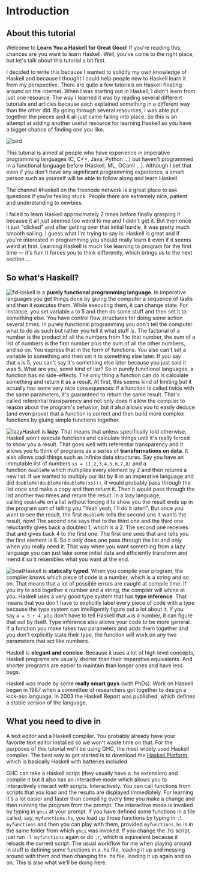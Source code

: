 # Introduction

## About this tutorial

Welcome to **Learn You a Haskell for Great Good**! If you're reading this, chances are you want to learn Haskell. Well, you've come to the right place, but let's talk about this tutorial a bit first.

I decided to write this because I wanted to solidify my own knowledge of Haskell and because I thought I could help people new to Haskell learn it from my perspective. There are quite a few tutorials on Haskell floating around on the internet. When I was starting out in Haskell, I didn't learn from just one resource. The way I learned it was by reading several different tutorials and articles because each explained something in a different way than the other did. By going through several resources, I was able put together the pieces and it all just came falling into place. So this is an attempt at adding another useful resource for learning Haskell so you have a bigger chance of finding one you like.

![bird](http://s3.amazonaws.com/lyah/bird.png)

This tutorial is aimed at people who have experience in imperative programming languages (C, C++, Java, Python …) but haven't programmed in a functional language before (Haskell, ML, OCaml …). Although I bet that even if you don't have any significant programming experience, a smart person such as yourself will be able to follow along and learn Haskell.

The channel #haskell on the freenode network is a great place to ask questions if you're feeling stuck. People there are extremely nice, patient and understanding to newbies.

I failed to learn Haskell approximately 2 times before finally grasping it because it all just seemed too weird to me and I didn't get it. But then once it just "clicked" and after getting over that initial hurdle, it was pretty much smooth sailing. I guess what I'm trying to say is: Haskell is great and if you're interested in programming you should really learn it even if it seems weird at first. Learning Haskell is much like learning to program for the first time — it's fun! It forces you to think differently, which brings us to the next section …

## So what's Haskell?

![fx](http://s3.amazonaws.com/lyah/fx.png)Haskell is a **purely functional programming language**. In imperative languages you get things done by giving the computer a sequence of tasks and then it executes them. While executing them, it can change state. For instance, you set variable `a` to 5 and then do some stuff and then set it to something else. You have control flow structures for doing some action several times. In purely functional programming you don't tell the computer what to do as such but rather you tell it what stuff _is_. The factorial of a number is the product of all the numbers from 1 to that number, the sum of a list of numbers is the first number plus the sum of all the other numbers, and so on. You express that in the form of functions. You also can't set a variable to something and then set it to something else later. If you say that `a` is 5, you can't say it's something else later because you just said it was 5. What are you, some kind of liar? So in purely functional languages, a function has no side-effects. The only thing a function can do is calculate something and return it as a result. At first, this seems kind of limiting but it actually has some very nice consequences: if a function is called twice with the same parameters, it's guaranteed to return the same result. That's called referential transparency and not only does it allow the compiler to reason about the program's behavior, but it also allows you to easily deduce (and even prove) that a function is correct and then build more complex functions by gluing simple functions together.

![lazy](http://s3.amazonaws.com/lyah/lazy.png)Haskell is **lazy**. That means that unless specifically told otherwise, Haskell won't execute functions and calculate things until it's really forced to show you a result. That goes well with referential transparency and it allows you to think of programs as a series of **transformations on data**. It also allows cool things such as infinite data structures. Say you have an immutable list of numbers `xs = [1,2,3,4,5,6,7,8]` and a function `doubleMe` which multiplies every element by 2 and then returns a new list. If we wanted to multiply our list by 8 in an imperative language and did `doubleMe(doubleMe(doubleMe(xs)))`, it would probably pass through the list once and make a copy and then return it. Then it would pass through the list another two times and return the result. In a lazy language, calling `doubleMe` on a list without forcing it to show you the result ends up in the program sort of telling you "Yeah yeah, I'll do it later!". But once you want to see the result, the first `doubleMe` tells the second one it wants the result, now! The second one says that to the third one and the third one reluctantly gives back a doubled 1, which is a 2. The second one receives that and gives back 4 to the first one. The first one sees that and tells you the first element is 8. So it only does one pass through the list and only when you really need it. That way when you want something from a lazy language you can just take some initial data and efficiently transform and mend it so it resembles what you want at the end.

![boat](http://s3.amazonaws.com/lyah/boat.png)Haskell is **statically typed**. When you compile your program, the compiler knows which piece of code is a number, which is a string and so on. That means that a lot of possible errors are caught at compile time. If you try to add together a number and a string, the compiler will whine at you. Haskell uses a very good type system that has **type inference**. That means that you don't have to explicitly label every piece of code with a type because the type system can intelligently figure out a lot about it. If you say `a = 5 + 4`, you don't have to tell Haskell that `a` is a number, it can figure that out by itself. Type inference also allows your code to be more general. If a function you make takes two parameters and adds them together and you don't explicitly state their type, the function will work on any two parameters that act like numbers.

Haskell is **elegant and concise**. Because it uses a lot of high level concepts, Haskell programs are usually shorter than their imperative equivalents. And shorter programs are easier to maintain than longer ones and have less bugs.

Haskell was made by some **really smart guys** (with PhDs). Work on Haskell began in 1987 when a committee of researchers got together to design a kick-ass language. In 2003 the Haskell Report was published, which defines a stable version of the language.

## What you need to dive in

A text editor and a Haskell compiler. You probably already have your favorite text editor installed so we won't waste time on that. For the purposes of this tutorial we'll be using GHC, the most widely used Haskell compiler. The best way to get started is to download the [Haskell Platform](http://hackage.haskell.org/platform/), which is basically Haskell with batteries included.

GHC can take a Haskell script (they usually have a .hs extension) and compile it but it also has an interactive mode which allows you to interactively interact with scripts. Interactively. You can call functions from scripts that you load and the results are displayed immediately. For learning it's a lot easier and faster than compiling every time you make a change and then running the program from the prompt. The interactive mode is invoked by typing in `ghci` at your prompt. If you have defined some functions in a file called, say, `myfunctions.hs`, you load up those functions by typing in `:l myfunctions` and then you can play with them, provided `myfunctions.hs` is in the same folder from which `ghci` was invoked. If you change the .hs script, just run `:l myfunctions` again or do `:r`, which is equivalent because it reloads the current script. The usual workflow for me when playing around in stuff is defining some functions in a .hs file, loading it up and messing around with them and then changing the .hs file, loading it up again and so on. This is also what we'll be doing here.
